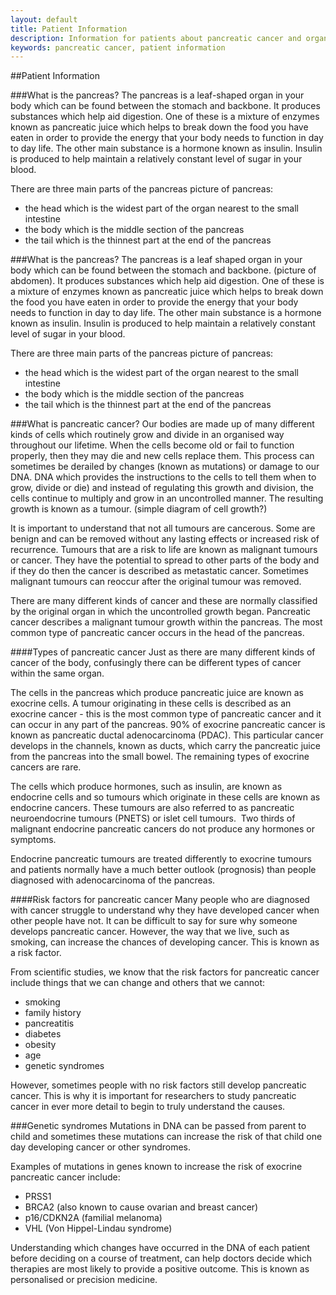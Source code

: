 ```yaml
---
layout: default
title: Patient Information
description: Information for patients about pancreatic cancer and organisations providing support
keywords: pancreatic cancer, patient information
---
```

##Patient Information

###What is the pancreas?
The pancreas is a leaf-shaped organ in your body which can be found between the stomach and backbone. It produces substances which help aid digestion. One of these is a mixture of enzymes known as pancreatic juice which helps to break down the food you have eaten in order to provide the energy that your body needs to function in day to day life. The other main substance is a hormone known as insulin.  Insulin is produced to help maintain a relatively constant level of sugar in your blood.  

There are three main parts of the pancreas picture of pancreas:

+ the head which is the widest part of the organ nearest to the small intestine
+ the body which is the middle section of the pancreas
+ the tail which is the thinnest part at the end of the pancreas  

###What is the pancreas?
The pancreas is a leaf shaped organ in your body which can be found between the stomach and backbone. (picture of abdomen).  It produces substances which help aid digestion. One of these is a mixture of enzymes known as pancreatic juice which helps to break down the food you have eaten in order to provide the energy that your body needs to function in day to day life. The other main substance is a hormone known as insulin.  Insulin is produced to help maintain a relatively constant level of sugar in your blood.  

There are three main parts of the pancreas picture of pancreas:

+ the head which is the widest part of the organ nearest to the small intestine
+ the body which is the middle section of the pancreas
+ the tail which is the thinnest part at the end of the pancreas  

###What is pancreatic cancer?
Our bodies are made up of many different kinds of cells which routinely grow and divide in an organised way throughout our lifetime.  When the cells become old or fail to function properly, then they may die and new cells replace them.  This process can sometimes be derailed by changes (known as mutations) or damage to our DNA.  DNA which provides the instructions to the cells to tell them when to grow, divide or die) and instead of regulating this growth and division, the cells continue to multiply and grow in an uncontrolled manner.  The resulting growth is known as a tumour.  (simple diagram of cell growth?)

It is important to understand that not all tumours are cancerous.  Some are benign and can be removed without any lasting effects or increased risk of recurrence.  Tumours that are a risk to life are known as malignant tumours or cancer.  They have the potential to spread to other parts of the body and if they do then the cancer is described as metastatic cancer.  Sometimes malignant tumours can reoccur after the original tumour was removed.

There are many different kinds of cancer and these are normally classified by the original organ in which the uncontrolled growth began.  Pancreatic cancer describes a malignant tumour growth within the pancreas.  The most common type of pancreatic cancer occurs in the head of the pancreas.

####Types of pancreatic cancer
Just as there are many different kinds of cancer of the body, confusingly there can be different types of cancer within the same organ. 

The cells in the pancreas which produce pancreatic juice are known as exocrine cells.  A tumour originating in these cells is described as an exocrine cancer - this is the most common type of pancreatic cancer and it can occur in any part of the pancreas.  90% of exocrine pancreatic cancer is known as pancreatic ductal adenocarcinoma (PDAC). This particular cancer develops in the channels, known as ducts, which carry the pancreatic juice from the pancreas into the small bowel. The remaining types of exocrine cancers are rare.

The cells which produce hormones, such as insulin, are known as endocrine cells and so tumours which originate in these cells are known as endocrine cancers.  These tumours are also referred to as pancreatic neuroendocrine tumours (PNETS) or islet cell tumours.   Two thirds of malignant endocrine pancreatic cancers do not produce any hormones or symptoms.

Endocrine pancreatic tumours are treated differently to exocrine tumours and patients normally have a much better outlook (prognosis) than people diagnosed with adenocarcinoma of the pancreas.

####Risk factors for pancreatic cancer
Many people who are diagnosed with cancer struggle to understand why they have developed cancer when other people have not.  It can be difficult to say for sure why someone develops pancreatic cancer.  However, the way that we live, such as smoking, can increase the chances of developing cancer.  This is known as a risk factor. 

From scientific studies, we know that the risk factors for pancreatic cancer include things that we can change and others that we cannot:

+ smoking
+ family history
+ pancreatitis
+ diabetes
+ obesity
+ age
+ genetic syndromes

However, sometimes people with no risk factors still develop pancreatic cancer.  This is why it is important for researchers to study pancreatic cancer in ever more detail to begin to truly understand the causes.  


###Genetic syndromes
Mutations in DNA can be passed from parent to child and sometimes these mutations can increase the risk of that child one day developing cancer or other syndromes. 

Examples of mutations in genes known to increase the risk of exocrine pancreatic cancer include:

+ PRSS1 
+ BRCA2 (also known to cause ovarian and breast cancer)
+ p16/CDKN2A (familial melanoma)
+ VHL (Von Hippel-Lindau syndrome)

Understanding which changes have occurred in the DNA of each patient before deciding on a course of treatment, can help doctors decide which therapies are most likely to provide a positive outcome.  This is known as personalised or precision medicine. 
